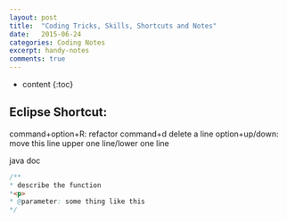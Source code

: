 ```yaml
---
layout: post
title:  "Coding Tricks, Skills, Shortcuts and Notes"
date:   2015-06-24
categories: Coding Notes
excerpt: handy-notes
comments: true
---
```


* content
{:toc}

## Eclipse Shortcut:
command+option+R: refactor
command+d delete a line
option+up/down: move this line upper one line/lower one line

java doc 
~~~ java 
/**
* describe the function
*<p>
* @parameter: some thing like this
*/
~~~
